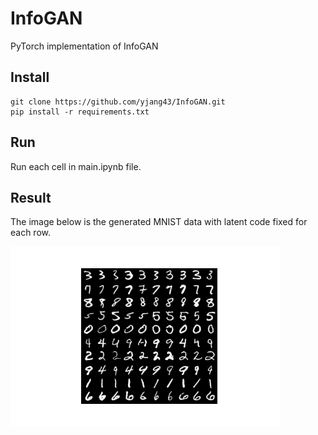 # InfoGAN
PyTorch implementation of InfoGAN

## Install

```
git clone https://github.com/yjang43/InfoGAN.git
pip install -r requirements.txt
```

## Run
Run each cell in main.ipynb file.

## Result
The image below is the generated MNIST data with latent code fixed for each row.

![result](result.png)